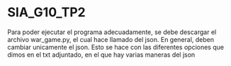 # SIA_G10_TP2

Para poder ejecutar el programa adecuadamente, se debe descargar el archivo war_game.py, el cual hace llamado del json. En general, deben cambiar unicamente el json. Esto se hace con las diferentes opciones que dimos en el txt adjuntado, en el que hay varias maneras del json

